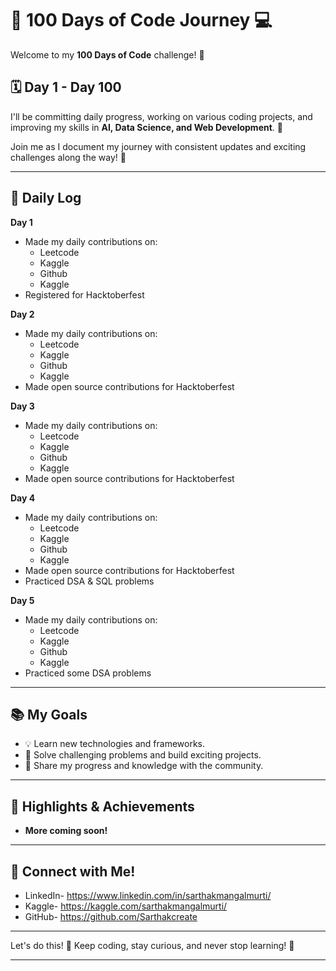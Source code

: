 # 🚀 100 Days of Code Journey 💻

Welcome to my **100 Days of Code** challenge! 🎯

## 🗓 Day 1 - Day 100 
I'll be committing daily progress, working on various coding projects, and improving my skills in **AI, Data Science, and Web Development**. 🌟

Join me as I document my journey with consistent updates and exciting challenges along the way! 🎉

---

## 📅 Daily Log
**Day 1**  
- Made my daily contributions on:  
  - Leetcode  
  - Kaggle  
  - Github  
  - Kaggle  
- Registered for Hacktoberfest  

**Day 2**  
- Made my daily contributions on:  
  - Leetcode  
  - Kaggle  
  - Github  
  - Kaggle  
- Made open source contributions for Hacktoberfest  

**Day 3**  
- Made my daily contributions on:  
  - Leetcode  
  - Kaggle  
  - Github  
  - Kaggle  
- Made open source contributions for Hacktoberfest  

**Day 4**  
- Made my daily contributions on:  
  - Leetcode  
  - Kaggle  
  - Github  
  - Kaggle  
- Made open source contributions for Hacktoberfest  
- Practiced DSA & SQL problems  

**Day 5**  
- Made my daily contributions on:  
  - Leetcode  
  - Kaggle  
  - Github  
  - Kaggle  
- Practiced some DSA problems

---

## 📚 My Goals
- 💡 Learn new technologies and frameworks.
- 🧠 Solve challenging problems and build exciting projects.
- 🌱 Share my progress and knowledge with the community.

---

## 🏅 Highlights & Achievements
- **More coming soon!**

---

## 🔗 Connect with Me!
- LinkedIn- https://www.linkedin.com/in/sarthakmangalmurti/
- Kaggle- https://kaggle.com/sarthakmangalmurti/
- GitHub- https://github.com/Sarthakcreate

---

Let's do this! 💪 Keep coding, stay curious, and never stop learning! 🎯

---
